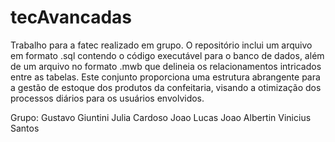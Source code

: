# tecAvancadas
Trabalho para a fatec realizado em grupo.
O repositório inclui um arquivo em formato .sql contendo o código executável para o banco de dados, além de um arquivo no formato .mwb que delineia os relacionamentos intricados entre as tabelas. Este conjunto proporciona uma estrutura abrangente para a gestão de estoque dos produtos da confeitaria, visando a otimização dos processos diários para os usuários envolvidos.

Grupo:
Gustavo Giuntini
Julia Cardoso
Joao Lucas
Joao Albertin
Vinicius Santos
